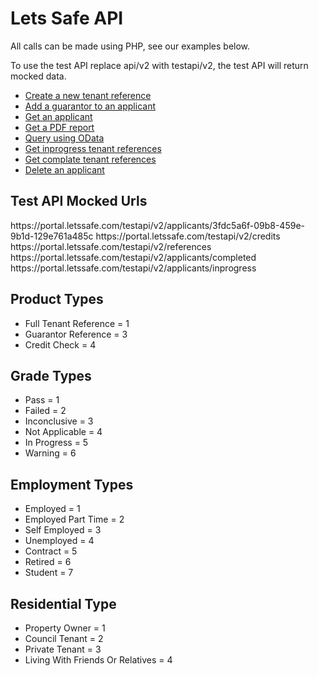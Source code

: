 <h1>Lets Safe API</h1>

<p>All calls can be made using PHP, see our examples below.</p>

<p>To use the test API replace api/v2 with testapi/v2, the test API will return mocked data.<p>

<ul>
    <li>
        <a href="https://github.com/LetsSafe/api/blob/master/post_reference.php">Create a new tenant reference</a>
    </li>
    <li>
        <a href="https://github.com/LetsSafe/api/blob/master/post_guarantor.php">Add a guarantor to an applicant</a>
    </li>
    <li>
        <a href="https://github.com/LetsSafe/api/blob/master/get_applicant.php">Get an applicant</a>
    </li>
     <li>
        <a href="https://github.com/LetsSafe/api/blob/master/get_report.php">Get a PDF report</a>
    </li>
    <li>
        <a href="https://github.com/LetsSafe/api/blob/master/get_odata.php">Query using OData</a>
    </li>
    <li>
        <a href="https://github.com/LetsSafe/api/blob/master/get_inprogress.php">Get inprogress tenant references</a>
    </li>
    <li>
        <a href="https://github.com/LetsSafe/api/blob/master/get_completed.php">Get complate tenant references</a>
    </li>
    <li>
        <a href="https://github.com/LetsSafe/api/blob/master/delete_applicant.php">Delete an applicant</a>
    </li>
</ul>

<h2>Test API Mocked Urls</h2>
<p>
    https://portal.letssafe.com/testapi/v2/applicants/3fdc5a6f-09b8-459e-9b1d-129e761a485c
    https://portal.letssafe.com/testapi/v2/credits
    https://portal.letssafe.com/testapi/v2/references
    https://portal.letssafe.com/testapi/v2/applicants/completed
    https://portal.letssafe.com/testapi/v2/applicants/inprogress
</p>

<h2>Product Types</h2>
<ul>
    <li>Full Tenant Reference = 1</li>
    <li>Guarantor Reference = 3</li>
    <li>Credit Check = 4</li>        
</ul>

<h2>Grade Types</h2>
<ul>
    <li>Pass = 1</li>
    <li>Failed = 2</li>
    <li>Inconclusive = 3</li>
    <li>Not Applicable = 4</li>
    <li>In Progress = 5</li>
    <li>Warning = 6</li>
</ul>

<h2>Employment Types</h2>
<ul>
    <li>Employed = 1</li>
    <li>Employed Part Time = 2</li>
    <li>Self Employed = 3</li>
    <li>Unemployed = 4</li>
    <li>Contract = 5</li>
    <li>Retired = 6</li>
    <li>Student = 7</li>
</ul>

<h2>Residential Type</h2>
<ul>
    <li>Property Owner = 1</li>
    <li>Council Tenant = 2</li>
    <li>Private Tenant = 3</li>
    <li>Living With Friends Or Relatives = 4</li>
</ul>

